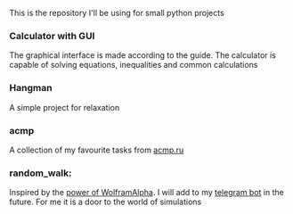 This is the repository I'll be using for small python projects
### Calculator with GUI
The graphical interface is made according to the guide. The calculator is capable of solving equations, inequalities and common calculations
### Hangman
A simple project for relaxation
### acmp
A collection of my favourite tasks from [acmp.ru](https://acmp.ru/)
### random_walk:
Inspired by the [power of WolframAlpha](https://www.wolframalpha.com/input?i=3d+random+walk%2C+10000+steps).  I will add to my [telegram bot](https://github.com/Gvb3a/wolfram_telegram_bot) in the future. For me it is a door to the world of simulations
